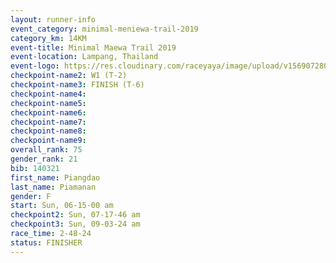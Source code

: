 ```yaml
---
layout: runner-info 
event_category: minimal-meniewa-trail-2019 
category_km: 14KM 
event-title: Minimal Maewa Trail 2019 
event-location: Lampang, Thailand 
event-logo: https://res.cloudinary.com/raceyaya/image/upload/v1569072805/logo/minimal-trail_ktnvsp.jpg 
checkpoint-name2: W1 (T-2) 
checkpoint-name3: FINISH (T-6)
checkpoint-name4: 
checkpoint-name5: 
checkpoint-name6: 
checkpoint-name7: 
checkpoint-name8: 
checkpoint-name9: 
overall_rank: 75
gender_rank: 21
bib: 140321
first_name: Piangdao
last_name: Piamanan
gender: F
start: Sun, 06-15-00 am
checkpoint2: Sun, 07-17-46 am
checkpoint3: Sun, 09-03-24 am
race_time: 2-48-24
status: FINISHER
---
```

